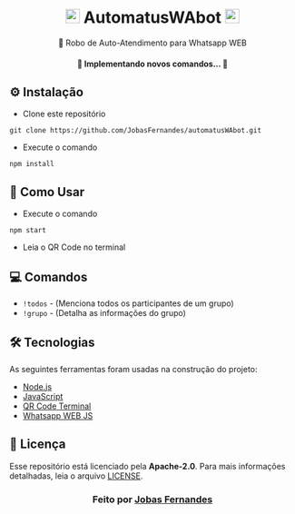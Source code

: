 <h1 align="center"><img width="25px" src="https://camo.githubusercontent.com/9cdad3cea00b1d3142a74eba001d37b41dca6042a2f38b4adbbf0cc8c2b56286/68747470733a2f2f63646e2e69636f6e2d69636f6e732e636f6d2f69636f6e73322f3337332f504e472f39362f57686174736170705f33373232392e706e67"/> AutomatusWAbot <img width="25px" src="https://camo.githubusercontent.com/9cdad3cea00b1d3142a74eba001d37b41dca6042a2f38b4adbbf0cc8c2b56286/68747470733a2f2f63646e2e69636f6e2d69636f6e732e636f6d2f69636f6e73322f3337332f504e472f39362f57686174736170705f33373232392e706e67"/></a>
</h1>
<p align="center">🚀 Robo de Auto-Atendimento para Whatsapp WEB</p>

<h4 align="center"> 
	🚧  Implementando novos comandos...  🚧
</h4>


## :gear: Instalação

- Clone este repositório
```
git clone https://github.com/JobasFernandes/automatusWAbot.git
```
- Execute o comando
```
npm install
```

## :rocket: Como Usar

- Execute o comando
```
npm start
```
- Leia o QR Code no terminal

## :computer: Comandos

- ```!todos``` - (Menciona todos os participantes de um grupo)
- ```!grupo``` - (Detalha as informações do grupo)

## 🛠 Tecnologias

As seguintes ferramentas foram usadas na construção do projeto:

- [Node.js](https://nodejs.org/en/)
- [JavaScript](https://developer.mozilla.org/pt-BR/docs/Web/JavaScript/)
- [QR Code Terminal](https://github.com/gtanner/qrcode-terminal/)
- [Whatsapp WEB JS](https://github.com/pedroslopez/whatsapp-web.js/)

## **:page_with_curl: Licença**

Esse repositório está licenciado pela **Apache-2.0**. Para mais informações detalhadas, leia o arquivo [LICENSE](./LICENSE).

<h3 align="center">
Feito por <a href="https://github.com/JobasFernandes">Jobas Fernandes</a>
</h3>
